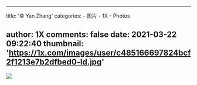
---
title: '© Yan Zhang'
categories: 
    - 图片
    - 1X
    - Photos

author: 1X
comments: false
date: 2021-03-22 09:22:40
thumbnail: 'https://1x.com/images/user/c485166697824bcf2f1213e7b2dfbed0-ld.jpg'
---

<div>   
<img src="https://1x.com/images/user/c485166697824bcf2f1213e7b2dfbed0-ld.jpg" referrerpolicy="no-referrer">  
</div>
            